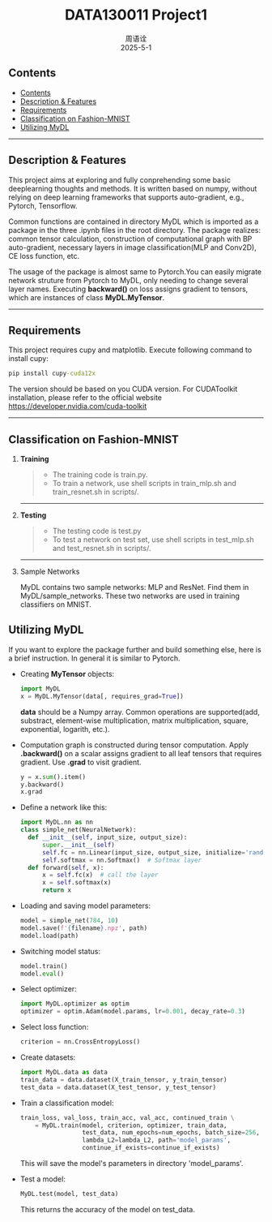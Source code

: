 <h1 align="center">DATA130011 Project1</h1>

<div align="center">周语诠</div>
<div align="center">2025-5-1</div>

## Contents

- [Contents](#contents)
- [Description \& Features](#description--features)
- [Requirements](#requirements)
- [Classification on Fashion-MNIST](#classification-on-fashion-mnist)
- [Utilizing MyDL](#utilizing-mydl)

***

## Description & Features

This project aims at exploring and fully conprehending some basic deeplearning thoughts and methods. It is written based on numpy, without relying on deep learning frameworks that supports auto-gradient, e.g., Pytorch, Tensorflow.

Common functions are contained in directory MyDL which is imported as a package in the three .ipynb files in the root directory. The package realizes: common tensor calculation, construction of computational graph with BP auto-gradient, necessary layers in image classification(MLP and Conv2D), CE loss function, etc.

The usage of the package is almost same to Pytorch.You can easily migrate network struture from Pytorch to MyDL, only needing to change several layer names. Executing **backward()** on loss assigns gradient to tensors, which are instances of class **MyDL.MyTensor**.

***

## Requirements

This project requires cupy and matplotlib. Execute following command to install cupy:

```cmd
pip install cupy-cuda12x
```

The version should be based on you CUDA version. For CUDAToolkit installation, please refer to the official website <a href="https://developer.nvidia.com/cuda-toolkit">https://developer.nvidia.com/cuda-toolkit</a>

***

## Classification on Fashion-MNIST

1. **Training**

    > - The training code is train.py.
    > - To train a network, use shell scripts in train_mlp.sh and train_resnet.sh in scripts/.

    ***

2. **Testing**

    > - The testing code is test.py
    > - To test a network on test set, use shell scripts in test_mlp.sh and test_resnet.sh in scripts/.

    ***

3. Sample Networks

    MyDL contains two sample networks: MLP and ResNet. Find them in MyDL/sample_networks. These two networks are used in training classifiers on MNIST.

## Utilizing MyDL

If you want to explore the package further and build something else, here is a brief instruction. In general it is similar to Pytorch.

- Creating **MyTensor** objects:
  
    ```Python
    import MyDL
    x = MyDL.MyTensor(data[, requires_grad=True])
    ```

    **data** should be a Numpy array.
    Common operations are supported(add, substract, element-wise multiplication, matrix multiplication, square, exponential, logarith, etc.).
- Computation graph is constructed during tensor computation. Apply **.backward()** on a scalar assigns gradient to all leaf tensors that requires gradient. Use **.grad** to visit gradient.

    ```Python
    y = x.sum().item()
    y.backward()
    x.grad
    ```

- Define a network like this:
  
  ```Python
  import MyDL.nn as nn
  class simple_net(NeuralNetwork):
    def __init__(self, input_size, output_size):
        super.__init__(self)
        self.fc = nn.Linear(input_size, output_size, initialize='random')  # FC layer
        self.softmax = nn.Softmax()  # Softmax layer
    def forward(self, x):
        x = self.fc(x)  # call the layer
        x = self.softmax(x)
        return x
  ```

- Loading and saving model parameters:

    ```Python
    model = simple_net(784, 10)
    model.save(f'{filename}.npz', path)
    model.load(path)
    ```

- Switching model status:

    ```Python
    model.train()
    model.eval()
    ```

- Select optimizer:

    ```Python
    import MyDL.optimizer as optim
    optimizer = optim.Adam(model.params, lr=0.001, decay_rate=0.3)
    ```

- Select loss function:

    ```Python
    criterion = nn.CrossEntropyLoss()
    ```

- Create datasets:

    ```Python
    import MyDL.data as data
    train_data = data.dataset(X_train_tensor, y_train_tensor)
    test_data = data.dataset(X_test_tensor, y_test_tensor)
    ```

- Train a classification model:

    ```Python
    train_loss, val_loss, train_acc, val_acc, continued_train \
        = MyDL.train(model, criterion, optimizer, train_data, 
                     test_data, num_epochs=num_epochs, batch_size=256, 
                     lambda_L2=lambda_L2, path='model_params', 
                     continue_if_exists=continue_if_exists)
    ```

    This will save the model's parameters in directory 'model_params'.

- Test a model:

    ```Python
    MyDL.test(model, test_data)
    ```

    This returns the accuracy of the model on test_data.
